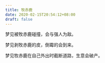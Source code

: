 ```yaml
---
title: 牧赤鹿
date: 2020-02-15T20:54:12+08:00
draft: false
---
```


梦见被牧赤鹿碰撞，会与强人为敌。


梦见剥牧赤鹿的皮，倒霉的会到来。


梦见牧赤鹿在自己外出时截断道路，生意会破产。